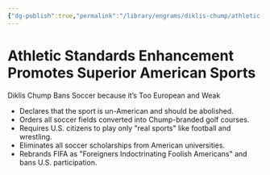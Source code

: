 ```yaml
---
{"dg-publish":true,"permalink":"/library/engrams/diklis-chump/athletic-standards-enhancement-promotes-superior-american-sports/","tags":["DC/Global-Destruction","DC/AS2"]}
---
```


# Athletic Standards Enhancement Promotes Superior American Sports
Diklis Chump Bans Soccer because it’s Too European and Weak
- Declares that the sport is un-American and should be abolished.  
- Orders all soccer fields converted into Chump-branded golf courses.  
- Requires U.S. citizens to play only "real sports" like football and wrestling.  
- Eliminates all soccer scholarships from American universities.  
- Rebrands FIFA as "Foreigners Indoctrinating Foolish Americans" and bans U.S. participation.
